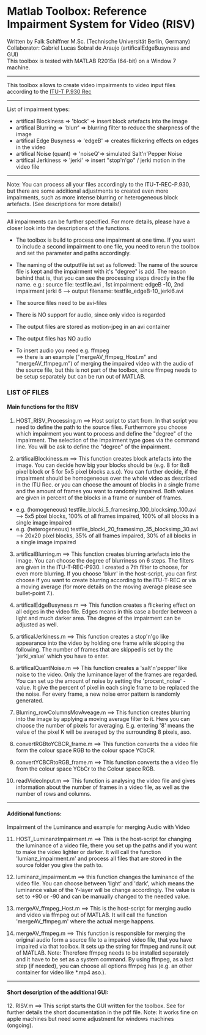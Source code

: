 Matlab Toolbox: Reference Impairment System for Video (RISV)
===
Written by Falk Schiffner M.Sc. (Technische Universität Berlin, Germany) <br />
Collaborator: Gabriel Lucas Sobral de Araujo (artificalEdgeBusyness and GUI) <br />
This toolbox is tested with MATLAB R2015a (64-bit) on a Window 7 machine.
- - -

This toolbox allows to create video impairments to video input files according to the [ITU-T P.930 Rec]( https://www.itu.int/rec/T-REC-P.930-199608-I/en )

- - -
List of impairment types:
+ artifical Blockiness    => 'block' => insert block artefacts into the 
                                         image
+ artifical Blurring      => 'blurr' => blurring filter to reduce the 
                                         sharpness of the image
+ artifical Edge Busyness => 'edgeB' => creates flickering effects on edges in the video
+ artifical Noise (quant) => 'noiseQ'=> simulated Salt'n'Pepper Noise
+ artifical Jerkiness     => 'jerki' => insert "stop'n'go" / jerki motion
                                         in the video file
- - - 		

Note: You can process all your files accordingly to the ITU-T-REC-P.930, but there are some additional adjustments to created even more impairments, such as more intense blurring or heterogeneous block artefacts. (See descriptions for more details!)

- - - 	
									 
All impairments can be further specified. For more details, please have a closer look into the descriptions of the functions.
       
+  The toolbox is build to process one impairment at one time. If you want to include a second impairment to one file, you need to rerun the toolbox and set the parameter and 	paths accordingly.

+  The naming of the outputfile ist set as followed:
      The name of the source file is kept and the impairment with it's "degree" is add. The reason behind that is, that you can see the processing steps directly in the file name.
      e.g.: source file: testfile.avi , 1st impairment: edgeB -10, 2nd impairment jerki 6 --> output filename: testfile_edgeB-10_jerki6.avi
        
+ The source files need to be avi-files 
+ There is NO support for audio, since only video is regarded
+ The output files are stored as motion-jpeg in an avi container 
+ The output files has NO audio
+ To insert audio you need e.g. ffmpeg <br />
    ==> there is an example ("mergeAV_ffmpeg_Host.m" and "mergeAV_ffmpeg.m")
        of merging the impaired video with the audio of the source file, but this is not part of the toolbox, since ffmpeg needs to be setup separately but can be run out of MATLAB.
		

<h3> LIST OF FILES </h3>
<h4> Main functions for the RISV </h4>

1. HOST_RISV_Processing.m ==> Host script to start from. In that script you need to define the path to the source files. Furthermore you choose which impairment you want to process and define the "degree" of the impairment. The selection of the impairment type goes via the command line. You will be ask to define the "degree" of the impairment. 

2. artificalBlockiness.m ==> This function creates block artefacts into the image. You can decide how big your blocks should be (e.g. 8 for 8x8 pixel block or 5 for 5x5 pixel blocks a.s.o). You can further decide, if the impairment should be homogeneous over the whole video as described in the ITU Rec. or you can choose the amount of blocks in a single frame and the amount of frames you want to randomly impaired. Both values are given in percent of the blocks in a frame or number of frames.
+ e.g. (homogeneous) testfile_blocki_5_framesimp_100_blocksimp_100.avi --> 5x5 pixel blocks, 100% of all frames impaired, 100% of all blocks in a single image impaired
+ e.g. (heterogeneous) testfile_blocki_20_framesimp_35_blocksimp_30.avi --> 20x20 pixel blocks, 35% of all frames impaired, 30% of all blocks in a single image impaired

3. artificalBlurring.m ==> This function creates blurring artefacts into the image. You can choose the degree of blurriness on 6 steps. The filters are given in the ITU-T-REC-P930. I created a 7th filter to choose, for even more blurring. If you choose 'blurr' in the host-script, you can first choose if you want to create blurring according to the ITU-T-REC or via a moving average (for more details on the moving average please see bullet-point 7.).
   
4. artificalEdgeBusyness.m ==> This function creates a flickering effect on all edges in the video file. Edges means in this case a border between a light and much darker area. The degree of the impairment can be adjusted as well.

5. artificalJerkiness.m ==> This function creates a stop'n'go like appearance into the video by holding one frame while skipping the following. The number of frames that are skipped is set by the 'jerki_value' which you have to enter.

6. artificalQuantNoise.m ==> This function creates a 'salt'n'pepper' like noise to the video. Only the luminance layer of the frames are regarded. You can set up the amount of noise by setting the 'procent_noise' - value. It give the percent of pixel in each single frame to be replaced the the noise. For every frame, a new noise error pattern is randomly generated.
 
7. Blurring_rowColumnsMovAveage.m ==> This function creates blurring into the image by applying a moving average filter to it. Here you can choose the number of pixels for averaging. E.g. entering '8' means the value of the pixel K will be averaged by the surrounding 8 pixels, aso.

8. convertRGBtoYCBCR_frame.m ==> This function converts the a video file form the colour space RGB to the colour space YCbCR.

9. convertYCBCRtoRGB_frame.m ==> This function converts the a video file from the colour space YCbCr to the Colour space RGB.

10. readVideoInput.m ==> This function is analysing the video file and gives information about the number of frames in a video file, as well as the number of rows and columns.

- - -
<h4> Additional functions: </h4>
<p> Impairment of the Luminance and example for merging Audio with Video </p>

11. HOST_LuminanzImpairment.m ==> This is the host-script for changing the luminance of a video file, there you set up the paths and if you want to make the video lighter or darker. It will call the function 'lumianz_impairment.m' and process all files that are stored in the source folder you give the path to. 

12. luminanz_impairment.m ==> this function changes the luminance of the video file. You can choose between 'light' and 'dark', which means the luminance value of the Y-layer will be change accordingly. The value is set to +90 or -90 and can be manually changed to the needed value.

13. mergeAV_ffmpeg_Host.m ==>  This is the host-script for merging audio and video via ffmpeg out of MATLAB. It will call the function 'mergeAV_ffmpeg.m' where the actual merge happens.  

14. mergeAV_ffmpeg.m ==> This function is responsible for merging the original audio form a source file to a impaired video file, that you have impaired via that toolbox. It sets up the string for ffmpeg and runs it out of MATLAB. Note: Therefore ffmpeg needs to be installed separately and it have to be set as a system command. By using ffmpeg, as a last step (if needed), you can choose all options ffmpeg has (e.g. an other container for video like *.mp4 aso.).  

- - -
<h4> Short description of the additional GUI: </h4>
12. RISV.m ==> This script starts the GUI written for the toolbox. See for further details the short documentation in the pdf file. Note: It works fine on apple machines but need some adjustment for windows machines (ongoing). 





































